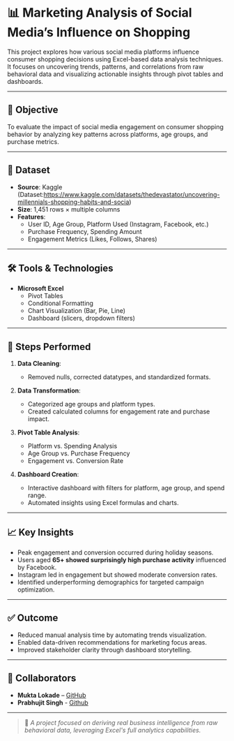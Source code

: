 # 📊 Marketing Analysis of Social Media’s Influence on Shopping

This project explores how various social media platforms influence consumer shopping decisions using Excel-based data analysis techniques. It focuses on uncovering trends, patterns, and correlations from raw behavioral data and visualizing actionable insights through pivot tables and dashboards.

---

## 🧠 Objective

To evaluate the impact of social media engagement on consumer shopping behavior by analyzing key patterns across platforms, age groups, and purchase metrics.

---

## 📂 Dataset

- **Source**: Kaggle (Dataset:https://www.kaggle.com/datasets/thedevastator/uncovering-millennials-shopping-habits-and-socia)
- **Size**: 1,451 rows × multiple columns
- **Features**:
  - User ID, Age Group, Platform Used (Instagram, Facebook, etc.)
  - Purchase Frequency, Spending Amount
  - Engagement Metrics (Likes, Follows, Shares)

---

## 🛠 Tools & Technologies

- **Microsoft Excel**
  - Pivot Tables
  - Conditional Formatting
  - Chart Visualization (Bar, Pie, Line)
  - Dashboard (slicers, dropdown filters)

---

## 🔧 Steps Performed

1. **Data Cleaning**:
   - Removed nulls, corrected datatypes, and standardized formats.

2. **Data Transformation**:
   - Categorized age groups and platform types.
   - Created calculated columns for engagement rate and purchase impact.

3. **Pivot Table Analysis**:
   - Platform vs. Spending Analysis
   - Age Group vs. Purchase Frequency
   - Engagement vs. Conversion Rate

4. **Dashboard Creation**:
   - Interactive dashboard with filters for platform, age group, and spend range.
   - Automated insights using Excel formulas and charts.

---

## 📈 Key Insights

- Peak engagement and conversion occurred during holiday seasons.
- Users aged **65+ showed surprisingly high purchase activity** influenced by Facebook.
- Instagram led in engagement but showed moderate conversion rates.
- Identified underperforming demographics for targeted campaign optimization.

---

## ✅ Outcome

- Reduced manual analysis time by automating trends visualization.
- Enabled data-driven recommendations for marketing focus areas.
- Improved stakeholder clarity through dashboard storytelling.

---

## 👥 Collaborators

- **Mukta Lokade** – [GitHub](https://github.com/muktalokade) 
- **Prabhujit Singh** - [Github](https://github.com/jit7154)
---

> 🧩 _A project focused on deriving real business intelligence from raw behavioral data, leveraging Excel's full analytics capabilities._
